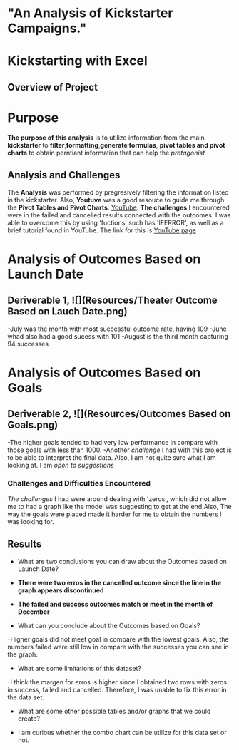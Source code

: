 # "An Analysis of Kickstarter Campaigns."

# Kickstarting with Excel

## Overview of Project

# Purpose

**The purpose of this analysis** is to utilize information from the main **kickstarter** to **filter**,**formatting**,**generate formulas**, **pivot tables and pivot charts** to obtain perntiant information that can help the *protagonist* 

## Analysis and Challenges

The **Analysis** was performed by pregresively filtering the information listed in the kickstarter. Also, **Youtuve** was a good resouce to guide me through the **Pivot Tables and Pivot Charts**. [YouTube](https://www.youtube.com/watch?v=5vOqZBmBRos). **The challenges** I encountered were in the failed and cancelled results connected with the outcomes. I was able to overcome this by using 'fuctions' such has 'IFERROR', as well as a brief tutorial found in YouTube. The link for this is [YouTube page](https://www.youtube.com/watch?v=D_j3b5qzyO8) 

# Analysis of Outcomes Based on Launch Date

## Deriverable 1, ![](Resources/Theater Outcome Based on Lauch Date.png)

-July was the month with most successful outcome rate, having 109
-June whad also had a good sucess with 101
-August is the third month capturing 94 successes


# Analysis of Outcomes Based on Goals

## Deriverable 2, ![](Resources/Outcomes Based on Goals.png)

-The higher goals tended to had very low performance in compare with those goals with less than 1000.
-Another *challenge* I had with this project is to be able to interpret the final data. Also, I am not quite sure what I am looking at. I am *open to suggestions*

### Challenges and Difficulties Encountered

*The challenges* I had were around dealing with 'zeros', which did not allow me to had a graph like the model was suggesting to get at the end.Also, The way the goals were placed made it harder for me to obtain the numbers I was looking for.

## Results

- What are two conclusions you can draw about the Outcomes based on Launch Date?

- **There were two erros in the cancelled outcome since the line in the graph appears discontinued**
- **The failed and success outcomes match or meet in the month of December**

- What can you conclude about the Outcomes based on Goals?

-Higher goals did not meet goal in compare with the lowest goals. Also, the numbers failed were still low in compare with the successes you can see in the graph.

- What are some limitations of this dataset?

-I think the margen for erros is higher since I obtained two rows with zeros in success, failed and cancelled. Therefore, I was unable to fix this error in the data set.

- What are some other possible tables and/or graphs that we could create?

- I am curious whether the combo chart can be utilize for this data set or not.


